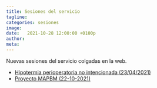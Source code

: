 ```yaml
---
title: Sesiones del servicio  
tagline: 
categories: sesiones
image: 
date:   2021-10-28 12:00:00 +0100p
author: 
meta: 
---
```

Nuevas sesiones del servicio colgadas en la web.

  * [Hipotermia perioperatoria no intencionada (23/04/2021)](https://drive.google.com/file/d/142akqzmk3YDTVByUl6oe5ea2kHT27EeQ/view?usp=sharing)
  * [Proyecto MAPBM (22-10-2021)](https://drive.google.com/file/d/1k96GOKYFH3tJ3qz2SDhwOyp0NP_Lyi3x/view?usp=sharing)
